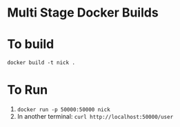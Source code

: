 # Multi Stage Docker Builds

# To build
`docker build -t nick .`

# To Run
1. `docker run -p 50000:50000 nick`
2. In another terminal: `curl http://localhost:50000/user`